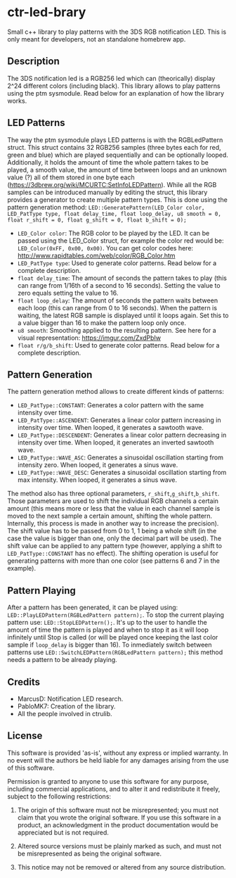 # ctr-led-brary
Small c++ library to play patterns with the 3DS RGB notification LED. This is only meant for developers, not an standalone homebrew app.

## Description
The 3DS notification led is a RGB256 led which can (theorically) display 2^24 different colors (including black).
This library allows to play patterns using the ptm sysmodule. Read below for an explanation of how the library works.

## LED Patterns
The way the ptm sysmodule plays LED patterns is with the RGBLedPattern struct. This struct contains 32 RGB256 samples (three bytes each for red, green and blue) which are played sequentially and can be optionally looped. Additionally, it holds the amount of time the whole pattern takes to be played, a smooth value, the amount of time between loops and an unknown value (?) all of them stored in one byte each (https://3dbrew.org/wiki/MCURTC:SetInfoLEDPattern). While all the RGB samples can be introduced manually by editing the struct, this library provides a generator to create multiple pattern types. This is done using the pattern generation method: ```LED::GeneratePattern(LED_Color color, LED_PatType type, float delay_time, float loop_delay, u8 smooth = 0, float r_shift = 0, float g_shift = 0, float b_shift = 0);```
 - ```LED_Color color```: The RGB color to be played by the LED. It can be passed using the LED_Color struct, for example the color red would be: 
   ```LED_Color(0xFF, 0x00, 0x00)```. You can get color codes here: http://www.rapidtables.com/web/color/RGB_Color.htm
 - ```LED_PatType type```: Used to generate color patterns. Read below for a complete description.
 - ```float delay_time```: The amount of seconds the pattern takes to play (this can range from 1/16th of a second to 16 seconds).
 Setting the value to zero equals setting the value to 16.
 - ```float loop_delay```: The amount of seconds the pattern waits between each loop (this can range from 0 to 16 seconds). When the pattern is waiting, the latest RGB sample is displayed until it loops again. Set this to a value bigger than 16 to make the pattern loop only once.
 - ```u8 smooth```: Smoothing applied to the resulting pattern. See here for a visual representation: https://imgur.com/ZxdPbIw
 - ```float r/g/b_shift```: Used to generate color patterns. Read below for a complete description.
 
## Pattern Generation
The pattern generation method allows to create different kinds of patterns:
 - ```LED_PatType::CONSTANT```: Generates a color pattern with the same intensity over time.
 - ```LED_PatType::ASCENDENT```: Generates a linear color pattern increasing in intensity over time. When looped, it generates a sawtooth wave.
 - ```LED_PatType::DESCENDENT```: Generates a linear color pattern decreasing in intensity over time. When looped, it generates an inverted sawtooth wave.
 - ```LED_PatType::WAVE_ASC```: Generates a sinusoidal oscillation starting from intensity zero. When looped, it generates a sinus wave.
 - ```LED_PatType::WAVE_DESC```: Generates a sinusoidal oscillation starting from max intensity. When looped, it generates a sinus wave.

The method also has three optional parameters, ```r_shift```,```g_shift```,```b_shift```. Those parameters are used to shift the individual RGB channels a certain amount (this means more or less that the value in each channel sample is moved to the next sample a certain amount, shifting the whole pattern. Internally, this process is made in another way to increase the precision). The shift value has to be passed from 0 to 1, 1 being a whole shift (in the case the value is bigger than one, only the decimal part will be used). The shift value can be applied to any pattern type (however, applying a shift to ```LED_PatType::CONSTANT``` has no effect). The shifting operation is useful for generating patterns with more than one color (see patterns 6 and 7 in the example).

## Pattern Playing
After a pattern has been generated, it can be played using: ```LED::PlayLEDPattern(RGBLedPattern pattern);```. To stop the current playing pattern use: ```LED::StopLEDPattern();```. It's up to the user to handle the amount of time the pattern is played and when to stop it as it will loop infinitely until Stop is called (or will be played once keeping the last color sample if ```loop_delay``` is bigger than 16). To inmediately switch between patterns use ```LED::SwitchLEDPattern(RGBLedPattern pattern);``` this method needs a pattern to be already playing.

## Credits
- MarcusD: Notification LED research.
- PabloMK7: Creation of the library.
- All the people involved in ctrulib.

## License
This software is provided 'as-is', without any express or implied warranty. In no event will the authors be held liable for any damages arising from the use of this software.

Permission is granted to anyone to use this software for any purpose, including commercial applications, and to alter it and redistribute it freely, subject to the following restrictions:

1. The origin of this software must not be misrepresented; you must not claim that you wrote the original software. If you use this software in a product, an acknowledgment in the product documentation would be appreciated but is not required.

2. Altered source versions must be plainly marked as such, and must not be misrepresented as being the original software.

3. This notice may not be removed or altered from any source distribution.
